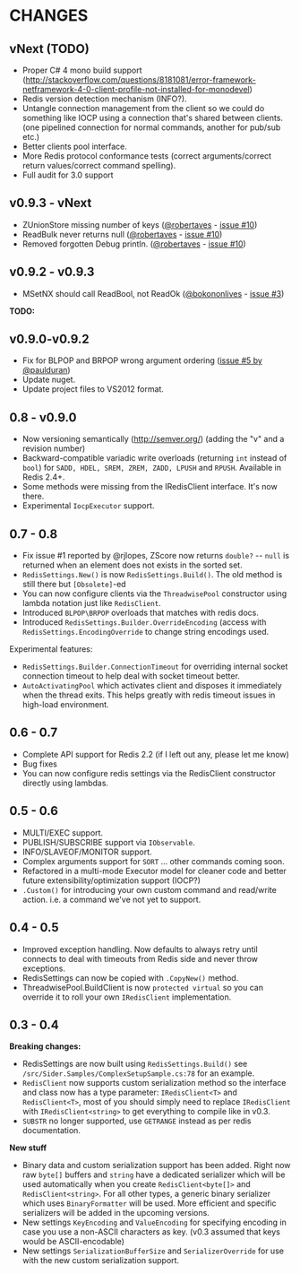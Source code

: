 # CHANGES

vNext (TODO)
---

* Proper C# 4 mono build support (http://stackoverflow.com/questions/8181081/error-framework-netframework-4-0-client-profile-not-installed-for-monodevel)
* Redis version detection mechanism (INFO?).
* Untangle connection management from the client so we could do something like IOCP using a connection that's shared between clients.
  (one pipelined connection for normal commands, another for pub/sub etc.)
* Better clients pool interface.
* More Redis protocol conformance tests (correct arguments/correct return values/correct command spelling).
* Full audit for 3.0 support

v0.9.3 - vNext
---

* ZUnionStore missing number of keys ([@robertaves](https://github.com/robertaves) - [issue #10](https://github.com/chakrit/sider/pull/10))
* ReadBulk never returns null ([@robertaves](https://github.com/robertaves) - [issue #10](https://github.com/chakrit/sider/pull/9))
* Removed forgotten Debug println. ([@robertaves](https://github.com/robertaves) - [issue #10](https://github.com/chakrit/sider/pull/14))

v0.9.2 - v0.9.3
---

* MSetNX should call ReadBool, not ReadOk ([@bokononlives](https://github.com/BokononLives) - [issue #3](https://github.com/chakrit/sider/pull/3)) 

**TODO:**


v0.9.0-v0.9.2
---

* Fix for BLPOP and BRPOP wrong argument ordering
  ([issue #5 by @paulduran](https://github.com/chakrit/sider/issues/5))
* Update nuget.
* Update project files to VS2012 format.

0.8 - v0.9.0
---

* Now versioning semantically (http://semver.org/) (adding the "v" and a
  revision number)
* Backward-compatible variadic write overloads (returning `int` instead of
  `bool`) for `SADD, HDEL, SREM, ZREM, ZADD, LPUSH` and `RPUSH`.
  Available in Redis 2.4+.
* Some methods were missing from the IRedisClient interface. It's now there.
* Experimental `IocpExecutor` support.

0.7 - 0.8
---

* Fix issue #1 reported by @rjlopes, ZScore now returns `double?` -- `null` 
  is returned when an element does not exists in the sorted set.
* `RedisSettings.New()` is now `RedisSettings.Build()`. The old method
  is still there but `[Obsolete]`-ed
* You can now configure clients via the `ThreadwisePool` constructor using
  lambda notation just like `RedisClient`.
* Introduced `BLPOP\BRPOP` overloads that matches with redis docs.
* Introduced `RedisSettings.Builder.OverrideEncoding` (access with
  `RedisSettings.EncodingOverride` to change string encodings used.

Experimental features:

* `RedisSettings.Builder.ConnectionTimeout` for overriding
  internal socket connection timeout to help deal with socket timeout better.
* `AutoActivatingPool` which activates client and disposes
  it immediately when the thread exits. This helps greatly with redis timeout
  issues in high-load environment.

0.6 - 0.7
---

* Complete API support for Redis 2.2 (if I left out any, please let me know)
* Bug fixes
* You can now configure redis settings via the RedisClient constructor directly
  using lambdas.

0.5 - 0.6
---

* MULTI/EXEC support.
* PUBLISH/SUBSCRIBE support via `IObservable`.
* INFO/SLAVEOF/MONITOR support.
* Complex arguments support for `SORT` ... other commands coming soon.
* Refactored in a multi-mode Executor model for cleaner code and better future
  extensibility/optimization support (IOCP?)
* `.Custom()` for introducing your own custom command and read/write action.
  i.e. a command we've not yet to support.

0.4 - 0.5
---

* Improved exception handling. Now defaults to always retry until connects to
  deal with timeouts from Redis side and never throw exceptions. 
* RedisSettings can now be copied with `.CopyNew()` method.
* ThreadwisePool.BuildClient is now `protected virtual` so you can override it
  to roll your own `IRedisClient` implementation.

0.3 - 0.4
---
**Breaking changes:**

* RedisSettings are now built using `RedisSettings.Build()` see
  `/src/Sider.Samples/ComplexSetupSample.cs:78` for an example.
* `RedisClient` now supports custom serialization method so the interface and
  class now has a type parameter: `IRedisClient<T>` and `RedisClient<T>`,
  most of you should simply need to replace `IRedisClient`
  with `IRedisClient<string>` to get everything to compile like in v0.3.
* `SUBSTR` no longer supported, use `GETRANGE` instead as per redis documentation.

**New stuff**

* Binary data and custom serialization support has been added.
  Right now raw `byte[]` buffers and `string` have a dedicated serializer which
  will be used automatically when you create `RedisClient<byte[]>` and 
  `RedisClient<string>`. For all other types, a generic binary serializer
  which uses `BinaryFormatter` will be used. More efficient and specific
  serializers will be added in the upcoming versions.
* New settings `KeyEncoding` and `ValueEncoding` for specifying encoding in
  case you use a non-ASCII characters as key. (v0.3 assumed that keys would be
  ASCII-encodable)
* New settings `SerializationBufferSize` and `SerializerOverride` for use with
  the new custom serialization support.
